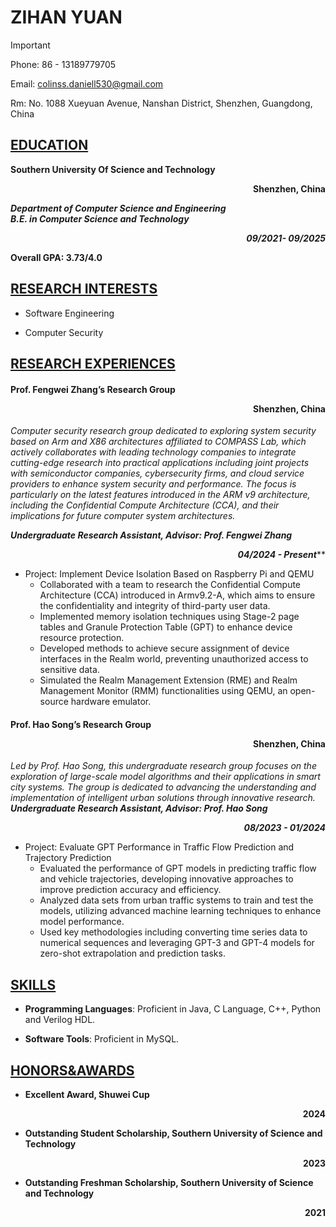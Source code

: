 # ZIHAN YUAN 

> [!IMPORTANT]
>
> Phone: 86 - 13189779705      
>
> Email: colinss.daniell530@gmail.com
>
> Rm: No. 1088 Xueyuan Avenue, Nanshan District, Shenzhen, Guangdong, China



## <u>EDUCATION</u>

**Southern University Of Science and Technology  <p align="right">Shenzhen, China</p>**
***Department of Computer Science and Engineering***</br>
***B.E. in Computer Science and Technology***	               											    <p align="right">***09/2021- 09/2025***</p>

**Overall GPA: 3.73/4.0**  	



## <u>RESEARCH INTERESTS</u>

* Software Engineering

* Computer Security

  

## <u>RESEARCH EXPERIENCES</u>



#### Prof. Fengwei Zhang’s Research Group                                                                               <p align="right">**Shenzhen, China**</p>

*Computer security research group dedicated to exploring system security based on Arm and X86 architectures affiliated to COMPASS Lab, which actively collaborates with leading technology companies to integrate cutting-edge research into practical applications including joint projects with semiconductor companies, cybersecurity firms, and cloud service providers to enhance system security and performance. The focus is particularly on the latest features introduced in the ARM v9 architecture, including the Confidential Compute Architecture (CCA), and their implications for future computer system architectures.*

***Undergraduate Research Assistant, Advisor: Prof. Fengwei  Zhang***                                                     			<p align="right">***04/2024 - Present*****</p>

* Project: Implement Device Isolation Based on Raspberry Pi and QEMU
  * Collaborated with a team to research the Confidential Compute Architecture (CCA) introduced in Armv9.2-A, which aims to ensure the confidentiality and integrity of third-party user data.
  * Implemented memory isolation techniques using Stage-2 page tables and Granule Protection Table (GPT) to enhance device resource protection.
  * Developed methods to achieve secure assignment of device interfaces in the Realm world, preventing unauthorized access to sensitive data.
  * Simulated the Realm Management Extension (RME) and Realm Management Monitor (RMM) functionalities using QEMU, an open-source hardware emulator.

#### Prof. Hao Song’s Research Group                                                                                          <p align="right">Shenzhen, China</p>

*Led by Prof. Hao Song, this undergraduate research group focuses on the exploration of large-scale model algorithms and their applications in smart city systems. The group is dedicated to advancing the understanding and implementation of intelligent urban solutions through innovative research.*
***Undergraduate Research Assistant, Advisor: Prof. Hao Song***                                                            	  		  <p align="right">***08/2023 - 01/2024***</p>

* Project: Evaluate GPT Performance in Traffic Flow Prediction and Trajectory Prediction
  * Evaluated the performance of GPT models in predicting traffic flow and vehicle trajectories, developing innovative approaches to improve prediction accuracy and efficiency.
  * Analyzed data sets from urban traffic systems to train and test the models, utilizing advanced machine learning techniques to enhance model performance.
  * Used key methodologies including converting time series data to numerical sequences and leveraging GPT-3 and GPT-4 models for zero-shot extrapolation and prediction tasks.

## <u>SKILLS</u>

* **Programming Languages**: Proficient in Java, C Language, C++, Python and Verilog HDL.

* **Software Tools**: Proficient in MySQL.

  

## <u>HONORS&AWARDS</u>

* **Excellent Award, Shuwei Cup**                                                                                                                                    			    <p align="right">**2024**</p>  
* **Outstanding Student Scholarship, Southern University of Science and Technology**                                                            <p align="right">**2023**</p> 
* **Outstanding Freshman Scholarship, Southern University of Science and Technology**                                                        <p align="right">**2021**</p>     
